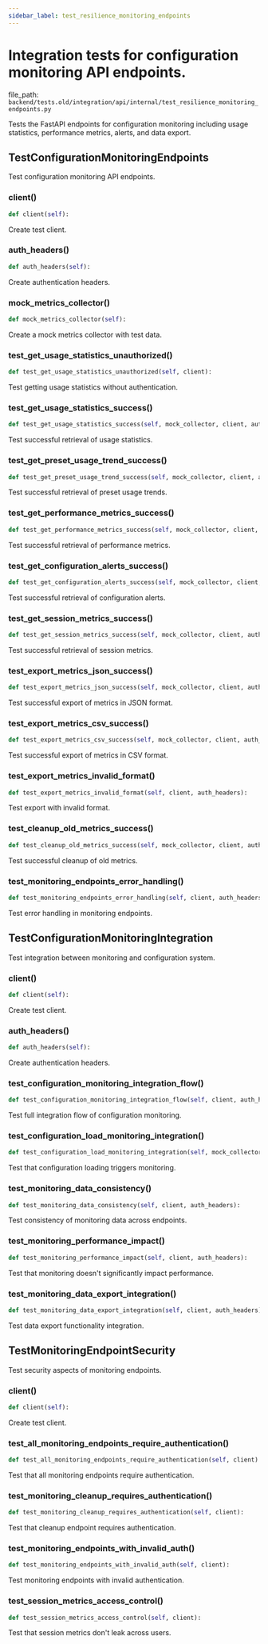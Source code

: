 ```yaml
---
sidebar_label: test_resilience_monitoring_endpoints
---
```


# Integration tests for configuration monitoring API endpoints.

  file_path: `backend/tests.old/integration/api/internal/test_resilience_monitoring_endpoints.py`

Tests the FastAPI endpoints for configuration monitoring including
usage statistics, performance metrics, alerts, and data export.

## TestConfigurationMonitoringEndpoints

Test configuration monitoring API endpoints.

### client()

```python
def client(self):
```

Create test client.

### auth_headers()

```python
def auth_headers(self):
```

Create authentication headers.

### mock_metrics_collector()

```python
def mock_metrics_collector(self):
```

Create a mock metrics collector with test data.

### test_get_usage_statistics_unauthorized()

```python
def test_get_usage_statistics_unauthorized(self, client):
```

Test getting usage statistics without authentication.

### test_get_usage_statistics_success()

```python
def test_get_usage_statistics_success(self, mock_collector, client, auth_headers, mock_metrics_collector):
```

Test successful retrieval of usage statistics.

### test_get_preset_usage_trend_success()

```python
def test_get_preset_usage_trend_success(self, mock_collector, client, auth_headers, mock_metrics_collector):
```

Test successful retrieval of preset usage trends.

### test_get_performance_metrics_success()

```python
def test_get_performance_metrics_success(self, mock_collector, client, auth_headers, mock_metrics_collector):
```

Test successful retrieval of performance metrics.

### test_get_configuration_alerts_success()

```python
def test_get_configuration_alerts_success(self, mock_collector, client, auth_headers, mock_metrics_collector):
```

Test successful retrieval of configuration alerts.

### test_get_session_metrics_success()

```python
def test_get_session_metrics_success(self, mock_collector, client, auth_headers, mock_metrics_collector):
```

Test successful retrieval of session metrics.

### test_export_metrics_json_success()

```python
def test_export_metrics_json_success(self, mock_collector, client, auth_headers, mock_metrics_collector):
```

Test successful export of metrics in JSON format.

### test_export_metrics_csv_success()

```python
def test_export_metrics_csv_success(self, mock_collector, client, auth_headers, mock_metrics_collector):
```

Test successful export of metrics in CSV format.

### test_export_metrics_invalid_format()

```python
def test_export_metrics_invalid_format(self, client, auth_headers):
```

Test export with invalid format.

### test_cleanup_old_metrics_success()

```python
def test_cleanup_old_metrics_success(self, mock_collector, client, auth_headers):
```

Test successful cleanup of old metrics.

### test_monitoring_endpoints_error_handling()

```python
def test_monitoring_endpoints_error_handling(self, client, auth_headers):
```

Test error handling in monitoring endpoints.

## TestConfigurationMonitoringIntegration

Test integration between monitoring and configuration system.

### client()

```python
def client(self):
```

Create test client.

### auth_headers()

```python
def auth_headers(self):
```

Create authentication headers.

### test_configuration_monitoring_integration_flow()

```python
def test_configuration_monitoring_integration_flow(self, client, auth_headers):
```

Test full integration flow of configuration monitoring.

### test_configuration_load_monitoring_integration()

```python
def test_configuration_load_monitoring_integration(self, mock_collector, client, auth_headers):
```

Test that configuration loading triggers monitoring.

### test_monitoring_data_consistency()

```python
def test_monitoring_data_consistency(self, client, auth_headers):
```

Test consistency of monitoring data across endpoints.

### test_monitoring_performance_impact()

```python
def test_monitoring_performance_impact(self, client, auth_headers):
```

Test that monitoring doesn't significantly impact performance.

### test_monitoring_data_export_integration()

```python
def test_monitoring_data_export_integration(self, client, auth_headers):
```

Test data export functionality integration.

## TestMonitoringEndpointSecurity

Test security aspects of monitoring endpoints.

### client()

```python
def client(self):
```

Create test client.

### test_all_monitoring_endpoints_require_authentication()

```python
def test_all_monitoring_endpoints_require_authentication(self, client):
```

Test that all monitoring endpoints require authentication.

### test_monitoring_cleanup_requires_authentication()

```python
def test_monitoring_cleanup_requires_authentication(self, client):
```

Test that cleanup endpoint requires authentication.

### test_monitoring_endpoints_with_invalid_auth()

```python
def test_monitoring_endpoints_with_invalid_auth(self, client):
```

Test monitoring endpoints with invalid authentication.

### test_session_metrics_access_control()

```python
def test_session_metrics_access_control(self, client):
```

Test that session metrics don't leak across users.
